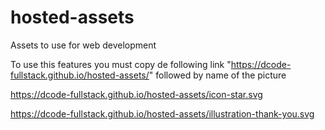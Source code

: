 # hosted-assets
Assets to use for web development

To use this features you must copy de following link "https://dcode-fullstack.github.io/hosted-assets/" followed by name of the picture

https://dcode-fullstack.github.io/hosted-assets/icon-star.svg

https://dcode-fullstack.github.io/hosted-assets/illustration-thank-you.svg
